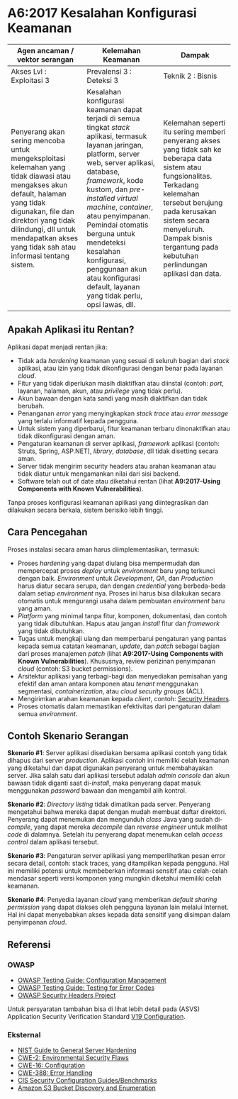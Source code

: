 # A6:2017 Kesalahan Konfigurasi Keamanan

| Agen ancaman / vektor serangan                                                                                                                                                                                                                                  | Kelemahan Keamanan                                                                                                                                                                                                                                                                                                                                                                                               | Dampak                                                                                                                                                                                                                                                                  |
| --------------------------------------------------------------------------------------------------------------------------------------------------------------------------------------------------------------------------------------------------------------- | ---------------------------------------------------------------------------------------------------------------------------------------------------------------------------------------------------------------------------------------------------------------------------------------------------------------------------------------------------------------------------------------------------------------- | ----------------------------------------------------------------------------------------------------------------------------------------------------------------------------------------------------------------------------------------------------------------------- |
| Akses Lvl : Exploitasi 3                                                                                                                                                                                                                                        | Prevalensi 3 : Deteksi 3                                                                                                                                                                                                                                                                                                                                                                                         | Teknik 2 : Bisnis                                                                                                                                                                                                                                                       |
| Penyerang akan sering mencoba untuk mengeksploitasi kelemahan yang tidak diawasi atau mengakses akun default, halaman yang tidak digunakan, file dan direktori yang tidak dilindungi, dll untuk mendapatkan akses yang tidak sah atau informasi tentang sistem. | Kesalahan konfigurasi keamanan dapat terjadi di semua tingkat _stack_ aplikasi, termasuk layanan jaringan, platform, server web, server aplikasi, database, _framework_, kode kustom, dan _pre-installed virtual machine_, _container_, atau penyimpanan. Pemindai otomatis berguna untuk mendeteksi kesalahan konfigurasi, penggunaan akun atau konfigurasi default, layanan yang tidak perlu, opsi lawas, dll. | Kelemahan seperti itu sering memberi penyerang akses yang tidak sah ke beberapa data sistem atau fungsionalitas. Terkadang kelemahan tersebut berujung pada kerusakan sistem secara menyeluruh. Dampak bisnis tergantung pada kebutuhan perlindungan aplikasi dan data. |

## Apakah Aplikasi itu Rentan?

Aplikasi dapat menjadi rentan jika:

- Tidak ada _hardening_ keamanan yang sesuai di seluruh bagian dari _stack_ aplikasi, atau izin yang tidak dikonfigurasi dengan benar pada layanan _cloud_.
- Fitur yang tidak diperlukan masih diaktifkan atau diinstal (contoh: _port_, layanan, halaman, akun, atau _privilege_ yang tidak perlu).
- Akun bawaan dengan kata sandi yang masih diaktifkan dan tidak berubah.
- Penanganan _error_ yang menyingkapkan _stack trace_ atau _error message_ yang terlalu informatif kepada pengguna.
- Untuk sistem yang diperbarui, fitur keamanan terbaru dinonaktifkan atau tidak dikonfigurasi dengan aman.
- Pengaturan keamanan di server aplikasi, _framework_ aplikasi (contoh: Struts, Spring, ASP.NET), _library_, _database_, dll tidak disetting secara aman.
- Server tidak mengirim security headers atau arahan keamanan atau tidak diatur untuk mengamankan nilai dari sisi backend.
- Software telah out of date atau diketahui rentan (lihat **A9:2017-Using Components with Known Vulnerabilities**).

Tanpa proses konfigurasi keamanan aplikasi yang diintegrasikan dan dilakukan secara berkala, sistem berisiko lebih tinggi.

## Cara Pencegahan

Proses instalasi secara aman harus diimplementasikan, termasuk:

- Proses _hardening_ yang dapat diulang bisa mempermudah dan mempercepat proses _deploy_ untuk _environment_ baru yang terkunci dengan baik. _Environment_ untuk _Development_, _QA_, dan _Production_ harus diatur secara serupa, dan dengan _credential_ yang berbeda-beda dalam setiap _environment_ nya. Proses ini harus bisa dilakukan secara otomatis untuk mengurangi usaha dalam pembuatan _environment_ baru yang aman.
- _Platform_ yang minimal tanpa fitur, komponen, dokumentasi, dan contoh yang tidak dibutuhkan. Hapus atau jangan _install_ fitur dan _framework_ yang tidak dibutuhkan.
- Tugas untuk mengkaji ulang dan memperbarui pengaturan yang pantas kepada semua catatan keamanan, _update_, dan _patch_ sebagai bagian dari proses manajemen _patch_ (lihat **A9:2017-Using Components with Known Vulnerabilities**). Khususnya, review perizinan penyimpanan _cloud_ (contoh: S3 bucket permissions).
- Arsitektur aplikasi yang terbagi-bagi dan menyediakan pemisahan yang efektif dan aman antara komponen atau _tenant_ menggunakan segmentasi, _containerization_, atau _cloud security groups_ (ACL).
- Mengirimkan arahan keamanan kepada _client_, contoh: [Security Headers](https://www.owasp.org/index.php/OWASP_Secure_Headers_Project).
- Proses otomatis dalam memastikan efektivitas dari pengaturan dalam semua _environment_.

## Contoh Skenario Serangan

**Skenario #1**: Server aplikasi disediakan bersama aplikasi contoh yang tidak dihapus dari server _production_. Aplikasi contoh ini memiliki celah keamanan yang diketahui dan dapat digunakan penyerang untuk membahayakan server. Jika salah satu dari aplikasi tersebut adalah _admin console_ dan akun bawaan tidak diganti saat di-_install_, maka penyerang dapat masuk menggunakan _password_ bawaan dan mengambil alih kontrol.

**Skenario #2**: _Directory listing_ tidak dimatikan pada server. Penyerang mengetahui bahwa mereka dapat dengan mudah membuat daftar direktori. Penyerang dapat menemukan dan mengunduh _class_ Java yang sudah di-_compile_, yang dapat mereka _decompile_ dan _reverse engineer_ untuk melihat _code_ di dalamnya. Setelah itu penyerang dapat menemukan celah _access control_ dalam aplikasi tersebut.

**Skenario #3**: Pengaturan server aplikasi yang memperlihatkan pesan error secara detail, contoh: stack traces, yang ditampilkan kepada pengguna. Hal ini memiliki potensi untuk membeberkan informasi sensitif atau celah-celah mendasar seperti versi komponen yang mungkin diketahui memiliki celah keamanan.

**Skenario #4**: Penyedia layanan _cloud_ yang memberikan _default sharing permission_ yang dapat diakses oleh pengguna layanan lain melalui Internet. Hal ini dapat menyebabkan akses kepada data sensitif yang disimpan dalam penyimpanan _cloud_.

## Referensi

### OWASP

- [OWASP Testing Guide: Configuration Management](https://www.owasp.org/index.php/Testing_for_configuration_management)
- [OWASP Testing Guide: Testing for Error Codes](<https://www.owasp.org/index.php/Testing_for_Error_Code_(OWASP-IG-006)>)
- [OWASP Security Headers Project](https://www.owasp.org/index.php/OWASP_Secure_Headers_Project)

Untuk persyaratan tambahan bisa di lihat lebih detail pada (ASVS) Application Security Verification Standard [V19 Configuration](https://www.owasp.org/index.php/ASVS_V19_Configuration).

### Eksternal

- [NIST Guide to General Server Hardening](https://csrc.nist.gov/publications/detail/sp/800-123/final)
- [CWE-2: Environmental Security Flaws](https://cwe.mitre.org/data/definitions/2.html)
- [CWE-16: Configuration](https://cwe.mitre.org/data/definitions/16.html)
- [CWE-388: Error Handling](https://cwe.mitre.org/data/definitions/388.html)
- [CIS Security Configuration Guides/Benchmarks](https://www.cisecurity.org/cis-benchmarks/)
- [Amazon S3 Bucket Discovery and Enumeration](https://blog.websecurify.com/2017/10/aws-s3-bucket-discovery.html)
